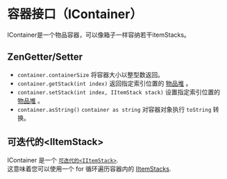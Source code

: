 # 容器接口（IContainer）

IContainer是一个物品容器，可以像箱子一样容纳若干itemStacks。

## ZenGetter/Setter

- `container.containerSize` 将容器大小以整型数返回。
- `container.getStack(int index)` 返回指定索引位置的 [物品堆](/Vanilla/Items/IItemStack) 。
- `container.setStack(int index, IItemStack stack)` 设置指定索引位置的 [物品堆](/Vanilla/Items/IItemStack) 。
- `container.asString()` `container as string` 对容器对象执行 `toString` 转换。

## 可迭代的<IItemStack\>

IContainer 是一个 [`可迭代的<IItemStack>`](/Vanilla/Items/IItemStack).  
这意味着您可以使用一个 for 循环遍历容器内的 [IItemStacks](/Vanilla/Items/IItemStack).
